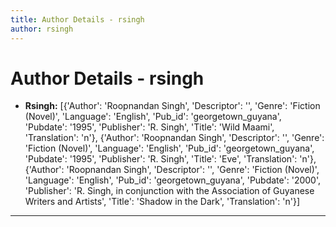 ```yaml
---
title: Author Details - rsingh
author: rsingh
---
```


# Author Details - rsingh

<ul>
    <li><strong>Rsingh:</strong> [{'Author': 'Roopnandan Singh', 'Descriptor': '', 'Genre': 'Fiction (Novel)', 'Language': 'English', 'Pub_id': 'georgetown_guyana', 'Pubdate': '1995', 'Publisher': 'R. Singh', 'Title': 'Wild Maami', 'Translation': 'n'}, {'Author': 'Roopnandan Singh', 'Descriptor': '', 'Genre': 'Fiction (Novel)', 'Language': 'English', 'Pub_id': 'georgetown_guyana', 'Pubdate': '1995', 'Publisher': 'R. Singh', 'Title': 'Eve', 'Translation': 'n'}, {'Author': 'Roopnandan Singh', 'Descriptor': '', 'Genre': 'Fiction (Novel)', 'Language': 'English', 'Pub_id': 'georgetown_guyana', 'Pubdate': '2000', 'Publisher': 'R. Singh, in conjunction with the Association of Guyanese Writers and Artists', 'Title': 'Shadow in the Dark', 'Translation': 'n'}]</li>
</ul>
<hr>